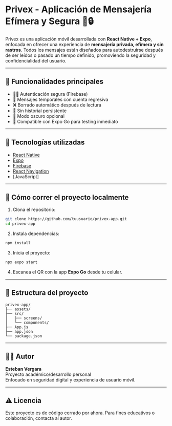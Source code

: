 # Privex - Aplicación de Mensajería Efímera y Segura 📱🔒

Privex es una aplicación móvil desarrollada con **React Native + Expo**, enfocada en ofrecer una experiencia de **mensajería privada, efímera y sin rastros**. Todos los mensajes están diseñados para autodestruirse después de ser leídos o pasado un tiempo definido, promoviendo la seguridad y confidencialidad del usuario.

---

## 🚀 Funcionalidades principales

- 🕵️‍♂️ Autenticación segura (Firebase)
- 💬 Mensajes temporales con cuenta regresiva
- ❌ Borrado automático después de lectura
- 🔐 Sin historial persistente
- 🌙 Modo oscuro opcional
- 🧪 Compatible con Expo Go para testing inmediato

---

## 🧱 Tecnologías utilizadas

- [React Native](https://reactnative.dev/)
- [Expo](https://expo.dev/)
- [Firebase](https://firebase.google.com/)
- [React Navigation](https://reactnavigation.org/)
- [JavaScript]

---

## 📲 Cómo correr el proyecto localmente

1. Clona el repositorio:
```bash
git clone https://github.com/tuusuario/privex-app.git
cd privex-app
```

2. Instala dependencias:
```bash
npm install
```

3. Inicia el proyecto:
```bash
npx expo start
```

4. Escanea el QR con la app **Expo Go** desde tu celular.


---

## 📁 Estructura del proyecto

```
privex-app/
├── assets/
├── src/
│   ├── screens/
│   └── components/
├── App.js
├── app.json
└── package.json
```

---

## 👨‍💻 Autor

**Esteban Vergara**  
Proyecto académico/desarrollo personal  
Enfocado en seguridad digital y experiencia de usuario móvil.

---

## ⚠️ Licencia

Este proyecto es de código cerrado por ahora. Para fines educativos o colaboración, contacta al autor.
